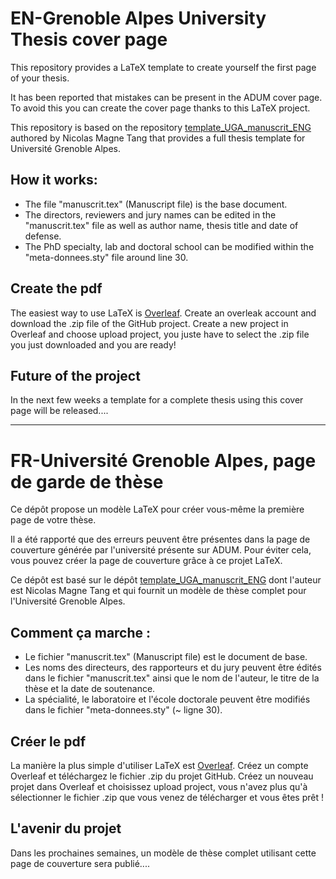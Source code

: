 # EN-Grenoble Alpes University Thesis cover page
This repository provides a LaTeX template to create yourself the first page of your thesis.

It has been reported that mistakes can be present in the ADUM cover page. To avoid this you can create the cover page thanks to this LaTeX project.

This repository is based on the repository [template_UGA_manuscrit_ENG](https://github.com/nicomagnet/template_UGA_manuscrit_ENG) authored by Nicolas Magne Tang that provides a full thesis template for Université Grenoble Alpes.

## How it works:
- The file "manuscrit.tex" (Manuscript file) is the base document.
- The directors, reviewers and jury names can be edited in the "manuscrit.tex" file as well as author name, thesis title and date of defense.
- The PhD specialty, lab and doctoral school can be modified within the "meta-donnees.sty" file around line 30.

## Create the pdf
The easiest way to use LaTeX is [Overleaf](https://www.overleaf.com). 
Create an overleak account and download the .zip file of the GitHub project. 
Create a new project in Overleaf and choose upload project, you juste have to select the .zip file you just downloaded and you are ready!

## Future of the project
In the next few weeks a template for a complete thesis using this cover page will be released....

----------------------------------------------------------------

# FR-Université Grenoble Alpes, page de garde de thèse
Ce dépôt propose un modèle LaTeX pour créer vous-même la première page de votre thèse.

Il a été rapporté que des erreurs peuvent être présentes dans la page de couverture générée par l'université présente sur ADUM. Pour éviter cela, vous pouvez créer la page de couverture grâce à ce projet LaTeX.

Ce dépôt est basé sur le dépôt [template_UGA_manuscrit_ENG](https://github.com/nicomagnet/template_UGA_manuscrit_ENG) dont l'auteur est Nicolas Magne Tang et qui fournit un modèle de thèse complet pour l'Université Grenoble Alpes.

## Comment ça marche :
- Le fichier "manuscrit.tex" (Manuscript file) est le document de base.
- Les noms des directeurs, des rapporteurs et du jury peuvent être édités dans le fichier "manuscrit.tex" ainsi que le nom de l'auteur, le titre de la thèse et la date de soutenance.
- La spécialité, le laboratoire et l'école doctorale peuvent être modifiés dans le fichier "meta-donnees.sty" (~ ligne 30).

## Créer le pdf
La manière la plus simple d'utiliser LaTeX est [Overleaf](https://www.overleaf.com). 
Créez un compte Overleaf et téléchargez le fichier .zip du projet GitHub. 
Créez un nouveau projet dans Overleaf et choisissez upload project, vous n'avez plus qu'à sélectionner le fichier .zip que vous venez de télécharger et vous êtes prêt !

## L'avenir du projet
Dans les prochaines semaines, un modèle de thèse complet utilisant cette page de couverture sera publié....
